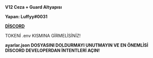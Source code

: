 **V12 Ceza + Guard Altyapısı**

**Yapan: Luffyy#0031**

**[DİSCORD](https://discord.gg/murateren)**

TOKENİ .env KISMINA GİRMELİSİNİZ!

**ayarlar.json DOSYASINI DOLDURMAYI UNUTMAYIN VE EN ÖNEMLİSİ DİSCORD DEVELOPERDAN İNTENTLERİ AÇIN!**
